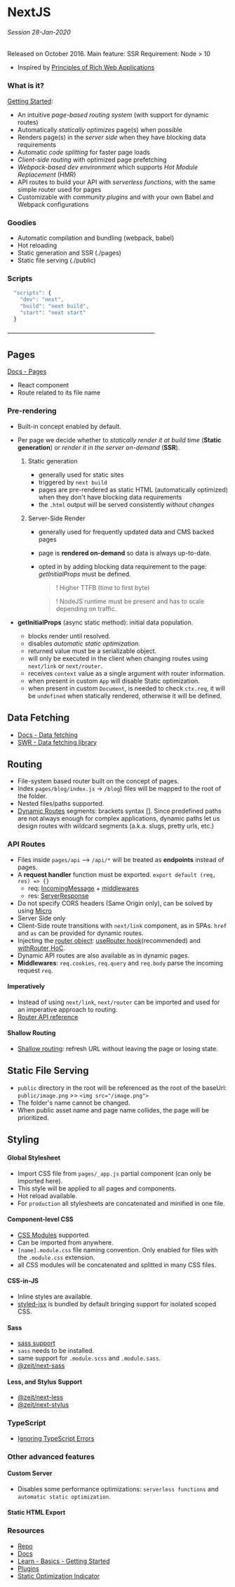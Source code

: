 # NextJS
###### Session 28-Jan-2020

Released on October 2016.
Main feature: SSR
Requirement: Node > 10

- Inspired by [Principles of Rich Web Applications](https://rauchg.com/2014/7-principles-of-rich-web-applications)

### What is it?
[Getting Started](https://nextjs.org/docs/getting-started):

* An intuitive *page-based routing system* (with support for dynamic routes)
* Automatically *statically optimizes* page(s) when possible
* Renders page(s) in the *server side* when they have blocking data requirements
* Automatic *code splitting* for faster page loads
* *Client-side routing* with optimized page prefetching
* *Webpack-based dev environment* which supports *Hot Module Replacement* (HMR)
* API routes to build your API with *serverless functions*, with the same simple router used for pages
* Customizable with *community plugins* and with your own Babel and Webpack configurations

### Goodies
- Automatic compilation and bundling (webpack, babel)
- Hot reloading
- Static generation and SSR (./pages)
- Static file serving (./public)

### Scripts

```js
  "scripts": {
    "dev": "next",
    "build": "next build",
    "start": "next start"
  }
```

————————————————————————

## Pages
[Docs - Pages](https://nextjs.org/docs/basic-features/pages)

- React component
- Route related to its file name

### Pre-rendering
- Built-in concept enabled by default.
- Per page we decide whether to *statically render it at build time* (**Static generation**) or *render it in the server on-demand* (**SSR**).

  1. Static generation
     - generally used for static sites
     - triggered by `next build`
     - pages are pre-rendered as static HTML (automatically optimized) when they don't have blocking data requirements
     - the `.html` output will be served consistently *without changes*

  2. Server-Side Render
     - generally used for frequently updated data and CMS backed pages
     - page is **rendered on-demand** so data is always up-to-date.
     - opted in by adding blocking data requirement to the page: *getInitialProps* must be defined.
     
        > ! Higher TTFB (time to first byte)

        > ! NodeJS runtime must be present and has to scale depending on traffic.

- **getInitialProps** (async static method): initial data population.
    - blocks render until resolved.
    - disables *automatic static optimization*.
    - returned value must be a serializable object.
    - will only be executed in the client when changing routes using `next/link` or `next/router`.
    - receives `context` value as a single argument with router information.
    - when present in custom `App` will disable Static optimization.
    - when present in custom `Document`, is needed to check `ctx.req`, it will be `undefined` when statically rendered, otherwise it will be defined.

## Data Fetching
- [Docs - Data fetching](https://nextjs.org/docs/basic-features/data-fetching)
- [SWR - Data fetching library](https://github.com/zeit/swr)

## Routing
- File-system based router built on the concept of pages.
- Index `pages/blog/index.js` → `/blog`) files will be mapped to the root of the folder.
- Nested files/paths supported.
- [Dynamic Routes](https://nextjs.org/docs/routing/dynamic-routes) segments: brackets syntax []. Since predefined paths are not always enough for complex applications, dynamic paths let us design routes with wildcard segments (a.k.a. slugs, pretty urls, etc.)

### API Routes
- Files inside `pages/api` --> `/api/*` will be treated as **endpoints** instead of pages.
- A **request handler** function must be exported. `export default (req, res) => {}`
    - req: [IncomingMessage](https://nodejs.org/api/http.html#http_class_http_incomingmessage) + [middlewares](https://nextjs.org/docs/api-routes/api-middlewares)
    - res: [ServerResponse](https://nodejs.org/api/http.html#http_class_http_serverresponse)
- Do not specify CORS headers (Same Origin only), can be solved by using [Micro](https://nextjs.org/docs/api-routes/api-middlewares#micro-support)
- Server Side only
- Client-Side route transitions with `next/link` component, as in SPAs. `href` and `as` can be provided for dynamic routes.
- Injecting the [router object](https://nextjs.org/docs/api-reference/next/router#router-object): [useRouter hook](https://nextjs.org/docs/api-reference/next/router#userouter)(recommended) and [withRouter HoC](https://nextjs.org/docs/api-reference/next/router#withrouter).
- Dynamic API routes are also available as in dynamic pages.
- **Middlewares**: `req.cookies`, `req.query` and `req.body` parse the incoming request `req`.


#### Imperatively
- Instead of using `next/link`, `next/router` can be imported and used for an imperative approach to routing.
- [Router API reference](https://nextjs.org/docs/api-reference/next/router#router-api)

#### Shallow Routing
- [Shallow routing](https://nextjs.org/docs/routing/shallow-routing): refresh URL without leaving the page or losing state.

## Static File Serving

- `public` directory in the root will be referenced as the root of the baseUrl:
    `public/image.png` >> `<img src="/image.png">`
- The folder's name cannot be changed.
- When public asset name and page name collides, the page will be prioritized.

## Styling

#### Global Stylesheet
- Import CSS file from `pages/_app.js` partial component (can only be imported here).
- This style will be applied to all pages and components.
- Hot reload available.
- For `production` all stylesheets are concatenated and minified in one file.

#### Component-level CSS
- [CSS Modules](https://github.com/css-modules/css-modules) supported.
- Can be imported from anywhere.
- `[name].module.css` file naming convention. Only enabled for files with the `.module.css` extension.
- all CSS modules will be concatenated and splitted in many CSS files.

#### CSS-in-JS
- Inline styles are available.
- [styled-jsx](https://github.com/zeit/styled-jsx) is bundled by default bringing support for isolated scoped CSS.

#### Sass
- [sass support](https://nextjs.org/docs/basic-features/built-in-css-support#sass-support)
- `sass` needs to be installed.
- same support for `.module.scss` and `.module.sass`.
- [@zeit/next-sass](https://github.com/zeit/next-plugins/blob/master/packages/next-sass)

#### Less, and Stylus Support
- [@zeit/next-less](https://github.com/zeit/next-plugins/tree/master/packages/next-less)
- [@zeit/next-stylus](https://github.com/zeit/next-plugins/blob/master/packages/next-stylus)

### TypeScript
- [Ignoring TypeScript Errors](https://nextjs.org/docs/api-reference/next.config.js/ignoring-typescript-errors)

### Other advanced features

#### Custom Server
- Disables some performance optimizations: `serverless functions` and `automatic static optimization`.

#### Static HTML Export

### Resources

- [Repo](https://github.com/zeit/next.js)
- [Docs](https://nextjs.org/docs)
- [Learn - Basics - Getting Started](https://nextjs.org/learn/basics/getting-started)
- [Plugins](https://github.com/zeit/next-plugins)
- [Static Optimization Indicator](https://nextjs.org/docs/api-reference/next.config.js/static-optimization-indicator)
